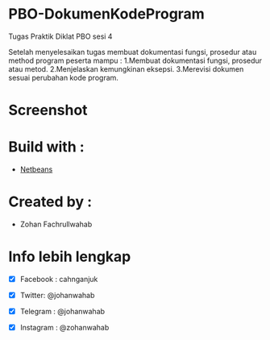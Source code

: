 # PBO-DokumenKodeProgram
Tugas Praktik Diklat PBO sesi 4

Setelah menyelesaikan tugas membuat dokumentasi fungsi, prosedur atau method program peserta mampu :
1.Membuat dokumentasi fungsi, prosedur atau metod.
2.Menjelaskan kemungkinan eksepsi.
3.Merevisi dokumen sesuai perubahan kode program.

# Screenshot


# Build with :
- [Netbeans](https://netbeans.org/)

# Created by :
- Zohan Fachrullwahab

# Info lebih lengkap
- [x] Facebook : cahnganjuk
- [x] Twitter: @johanwahab
- [x] Telegram : @johanwahab
- [x] Instagram : @zohanwahab

